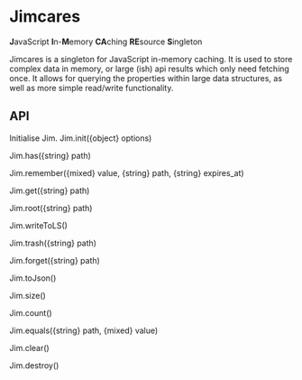 # Jimcares
**J**avaScript **I**n-**M**emory **CA**ching **RE**source **S**ingleton

Jimcares is a singleton for JavaScript in-memory caching. It is used to store complex data in memory, or large (ish) api results which only need fetching once. It allows for querying the properties within large data structures, as well as more simple read/write functionality.


## API

Initialise Jim.
Jim.init({object} options)

Jim.has({string} path)

Jim.remember({mixed} value, {string} path, {string} expires_at)

Jim.get({string} path)

Jim.root({string} path)

Jim.writeToLS()

Jim.trash({string} path)

Jim.forget({string} path)

Jim.toJson()

Jim.size()

Jim.count()

Jim.equals({string} path, {mixed} value)

Jim.clear()

Jim.destroy()
